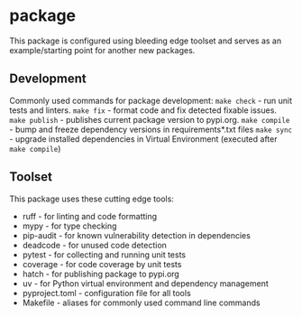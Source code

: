 # package
This package is configured using bleeding edge toolset and serves as an
example/starting point for another new packages.

## Development
Commonly used commands for package development:
`make check` - run unit tests and linters.
`make fix` - format code and fix detected fixable issues.
`make publish` - publishes current package version to pypi.org.
`make compile` - bump and freeze dependency versions in requirements*.txt files
`make sync` - upgrade installed dependencies in Virtual Environment (executed after `make compile`)

## Toolset
This package uses these cutting edge tools:
- ruff - for linting and code formatting
- mypy - for type checking
- pip-audit - for known vulnerability detection in dependencies
- deadcode - for unused code detection
- pytest - for collecting and running unit tests
- coverage - for code coverage by unit tests
- hatch - for publishing package to pypi.org
- uv - for Python virtual environment and dependency management
- pyproject.toml - configuration file for all tools
- Makefile - aliases for commonly used command line commands
